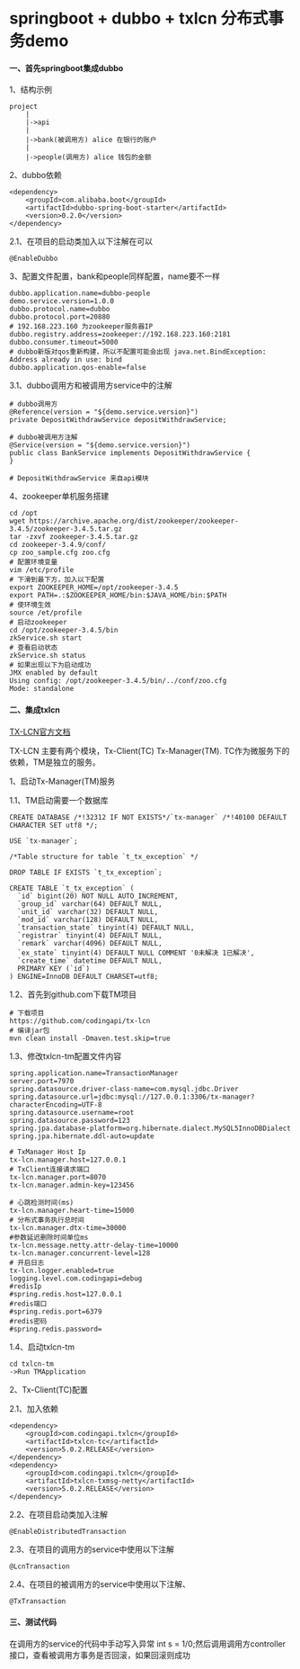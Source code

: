 # springboot + dubbo + txlcn 分布式事务demo

#### 一、首先springboot集成dubbo
1、结构示例
```
project
    |
    |->api
    |
    |->bank(被调用方) alice 在银行的账户
    |
    |->people(调用方) alice 钱包的金额
```
2、dubbo依赖
```
<dependency>
    <groupId>com.alibaba.boot</groupId>
    <artifactId>dubbo-spring-boot-starter</artifactId>
    <version>0.2.0</version>
</dependency>
```
2.1、在项目的启动类加入以下注解在可以
```
@EnableDubbo
```

3、配置文件配置，bank和people同样配置，name要不一样
```
dubbo.application.name=dubbo-people
demo.service.version=1.0.0
dubbo.protocol.name=dubbo
dubbo.protocol.port=20880
# 192.168.223.160 为zookeeper服务器IP
dubbo.registry.address=zookeeper://192.168.223.160:2181
dubbo.consumer.timeout=5000
# dubbo新版对qos重新构建，所以不配置可能会出现 java.net.BindException: Address already in use: bind
dubbo.application.qos-enable=false
```
3.1、dubbo调用方和被调用方service中的注解
```
# dubbo调用方
@Reference(version = "${demo.service.version}")
private DepositWithdrawService depositWithdrawService;

# dubbo被调用方注解
@Service(version = "${demo.service.version}")
public class BankService implements DepositWithdrawService {
}

# DepositWithdrawService 来自api模块
```
4、zookeeper单机服务搭建
```
cd /opt
wget https://archive.apache.org/dist/zookeeper/zookeeper-3.4.5/zookeeper-3.4.5.tar.gz
tar -zxvf zookeeper-3.4.5.tar.gz
cd zookeeper-3.4.9/conf/
cp zoo_sample.cfg zoo.cfg
# 配置环境变量
vim /etc/profile
# 下滑到最下方，加入以下配置
export ZOOKEEPER_HOME=/opt/zookeeper-3.4.5
export PATH=.:$ZOOKEEPER_HOME/bin:$JAVA_HOME/bin:$PATH
# 使环境生效
source /et/profile
# 启动zookeeper
cd /opt/zookeeper-3.4.5/bin
zkService.sh start
# 查看启动状态
zkService.sh status
# 如果出现以下为启动成功
JMX enabled by default
Using config: /opt/zookeeper-3.4.5/bin/../conf/zoo.cfg
Mode: standalone
```
#### 二、集成txlcn
[TX-LCN官方文档](http://www.txlcn.org/zh-cn/docs/start.html)

TX-LCN 主要有两个模块，Tx-Client(TC) Tx-Manager(TM). TC作为微服务下的依赖，TM是独立的服务。

1、启动Tx-Manager(TM)服务

1.1、TM启动需要一个数据库
```
CREATE DATABASE /*!32312 IF NOT EXISTS*/`tx-manager` /*!40100 DEFAULT CHARACTER SET utf8 */;

USE `tx-manager`;

/*Table structure for table `t_tx_exception` */

DROP TABLE IF EXISTS `t_tx_exception`;

CREATE TABLE `t_tx_exception` (
  `id` bigint(20) NOT NULL AUTO_INCREMENT,
  `group_id` varchar(64) DEFAULT NULL,
  `unit_id` varchar(32) DEFAULT NULL,
  `mod_id` varchar(128) DEFAULT NULL,
  `transaction_state` tinyint(4) DEFAULT NULL,
  `registrar` tinyint(4) DEFAULT NULL,
  `remark` varchar(4096) DEFAULT NULL,
  `ex_state` tinyint(4) DEFAULT NULL COMMENT '0未解决 1已解决',
  `create_time` datetime DEFAULT NULL,
  PRIMARY KEY (`id`)
) ENGINE=InnoDB DEFAULT CHARSET=utf8;
```
1.2、首先到github.com下载TM项目
```
# 下载项目
https://github.com/codingapi/tx-lcn
# 编译jar包
mvn clean install -Dmaven.test.skip=true
```
1.3、修改txlcn-tm配置文件内容
```
spring.application.name=TransactionManager
server.port=7970
spring.datasource.driver-class-name=com.mysql.jdbc.Driver
spring.datasource.url=jdbc:mysql://127.0.0.1:3306/tx-manager?characterEncoding=UTF-8
spring.datasource.username=root
spring.datasource.password=123
spring.jpa.database-platform=org.hibernate.dialect.MySQL5InnoDBDialect
spring.jpa.hibernate.ddl-auto=update

# TxManager Host Ip
tx-lcn.manager.host=127.0.0.1
# TxClient连接请求端口
tx-lcn.manager.port=8070
tx-lcn.manager.admin-key=123456

# 心跳检测时间(ms)
tx-lcn.manager.heart-time=15000
# 分布式事务执行总时间
tx-lcn.manager.dtx-time=30000
#参数延迟删除时间单位ms
tx-lcn.message.netty.attr-delay-time=10000
tx-lcn.manager.concurrent-level=128
# 开启日志
tx-lcn.logger.enabled=true
logging.level.com.codingapi=debug
#redisIp
#spring.redis.host=127.0.0.1
#redis端口
#spring.redis.port=6379
#redis密码
#spring.redis.password=
```
1.4、启动txlcn-tm
```
cd txlcn-tm
->Run TMApplication
```
2、Tx-Client(TC)配置

2.1、加入依赖
```
<dependency>
    <groupId>com.codingapi.txlcn</groupId>
    <artifactId>txlcn-tc</artifactId>
    <version>5.0.2.RELEASE</version>
</dependency>
<dependency>
    <groupId>com.codingapi.txlcn</groupId>
    <artifactId>txlcn-txmsg-netty</artifactId>
    <version>5.0.2.RELEASE</version>
</dependency>
```
2.2、在项目启动类加入注解
```
@EnableDistributedTransaction
```
2.3、在项目的调用方的service中使用以下注解
```
@LcnTransaction
```
2.4、在项目的被调用方的service中使用以下注解、
```
@TxTransaction
```
#### 三、测试代码
在调用方的service的代码中手动写入异常 int s = 1/0;然后调用调用方controller接口，查看被调用方事务是否回滚，如果回滚则成功
